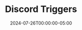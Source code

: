 ---
layout: ext_single
title: Discord Triggers
slug: discord-triggers
desc: Receive Discord events in SAMMI, including voice states.
category: social
date: '2024-07-26T00:00:00-05:00'
permalink: extensions/social/:slug
download_url: https://christinak.itch.io/discord-triggers
developer_name: Christina K.
developer_url: https://christinak.itch.io
icon_local: discord_triggers.png
trailer: https://www.youtube.com/embed/XXX
screenshots_local: discord_triggers_ss.png
version: 1.0
sammi_version: 2024.1.1
platform: Any
overview: |
    <div class="alert alert-info mt-3" role="alert">Soon available to my <a href="https://www.patreon.com/Christinna">Patrons</a> as an early access perk.</div>

    *Discord Triggers* is an extension that allows you to receive Discord events in SAMMI, such as new messages, reactions, new members, or when someone joins/leaves your voice channel.

    #### Features

    - Connect to your Discord server and **listen to all available events**.
    - (Pro) Connect to the specified voice channel and **listens to users joining, leaving, and their speaking status**.
    - **OBS Overlay (Pro):** Display the speaking status of users in your voice channel in an OBS overlay. Highly customizable, auto installs.
    - **Premade deck with example buttons:** Get started quickly with a premade deck that includes example triggers for the most common events.

    #### Available Events:
    - **Servers** - server updated, channel created, role deleted, etc.
    - **Moderation** - member banned, member unbanned, etc.
    - **Voice State** - user joined/left voice channel, muted, unmuted, started streaming, etc.
    - **Messages** - channel and direct message created/modified/deleted, reaction added/removed, etc.
    - **Events** - event created/updated/deleted, user joined event, etc.
    - **Polls** - poll created/updated/deleted, user voted, etc.
    - **Voice Channel (Pro)** - user joined/left voice channel, user started/stopped speaking.

    For all available events, refer to the [Discord Documentation](https://discord.com/developers/docs/topics/gateway-events#receive-events).

    #### Important Note
    The basic version of this extension offers all the features of the Pro version, except for the Voice Channel Events and OBS Overlay features. 
setup: |
    1. Ensure you're on the latest version of SAMMI.
    2. Install the extension.
    3. Open the Settings button and follow the instructions below.   
  
    <!-- Separate Lists -->

    #### Table of Contents
    1. [Settings](#settings)
    2. [How to Listen to Events](#how-to-listen-to-events)
    3. [Open/Close Connection](#openclose-connection-buttons)
    4. [Pro Version: Install OBS Overlay](#pro-version-install-obs-overlay)
    5. [Pro Version: Join/Leave Voice Channel](#pro-version-joinleave-voice-channel-buttons)
    6. [Example Premade Triggers](#example-premade-triggers)

    <a name="settings"></a>
    #### Settings
    Please fill out the settings commands listed below.
    <div class="alert alert-warning mt-2" role="alert">Please set up the Settings button before opening a connection. Save this button and completely reload Bridge if you change any values here.</div>

    ![image](discord_triggers/settings.png)

    ##### Discord Triggers Settings
    - **Discord Bot Token**: Your Discord bot token. Must be in the server.
    - **Server ID**: Server ID you invited your bot to.
    - **User ID**: Your own Discord user ID.

    **How to Create a Discord App and Retrieve Bot Token**
    1. Create a new application at [Discord Developer Portal](https://discord.com/developers/applications).
    2. Go to your new application, select Bot -> Reset token -> Copy and paste it into the 'Discord Bot Token' box.
    3. Go to OAuth2 -> URL Generator -> Select Bot -> Check all permissions you want to listen to events for -> Use the link to invite it to your server.
        - The permissions must match the intents you selected in the Settings button.
    4. Ensure your bot can actually see the channels you want to listen for events for (e.g., manually add it to any private channels if needed).

    **How to Retrieve Discord Server ID**
    1. Enable developer mode in Discord:
        - Open Discord User Settings -> Advanced -> Enable Developer Mode.
    2. Right-click on the sidebar icon of your server -> Copy ID.

    **How to Retrieve Discord User ID**
    1. Enable developer mode in Discord.
        - Open Discord User Settings -> Advanced -> Enable Developer Mode.
    2. Left-click on your profile in Discord.
    3. Click on Copy User ID.

    ##### Discord Triggers Intents Settings 
    - Check all the intents (events) you wish to listen to.

    **Default Enabled Intents**
    - **Guilds**: Create/Update/Delete server, channel, thread, pings, etc.
    - **Members**: Add/Update/Remove server user.
    - **Moderation**: Ban/Unban server user, Create audit entry.
    - **Voice States**: Member joins voice channel, mutes, unmutes, etc. (Required to join voice channels).
    - **Messages**: Create/Update/Delete message.
    - **Message Reactions**: Add/Remove message reaction.
    - **Direct Messages**: Create/Update/Delete DM.
    - **Direct Message Reactions**: Add/Remove DM reaction.
    - **Message Content**: Allows seeing message content.
    - **Scheduled Events**: Create/Update/Delete/Add/Remove User from a scheduled event.

    **How to Enable/Disable Intents**  
    - If you wish to modify the intents you're listening to, check/uncheck the boxes inside the Discord Intents Settings commands.
    - Your Discord bot token must be invited with the same permissions as you have intents.  
    - To re-invite your Discord bot with different permissions:
        1. Navigate to [Discord Developer Portal](https://discord.com/developers/applications).
        2. Select your App, select OAuth2 in the left menu.
        3. Check all permissions you need, copy the generated URL, and re-invite the bot.

    <a name="how-to-listen-to-events"></a>
    #### How to Listen to Events
    There are dozens of different events you can listen to. This premade deck has several different examples to get you started. Simply navigate to the buttons and try them out.

    ![image](discord_triggers/premadetriggers.png)

    Find all events by using the [Intent Calculator](https://discord-intents-calculator.vercel.app/).

    Your bot must have the correct permissions, you must be listening to the correct intent, and you must be connected at all times.

    1. Select the Intent type in the left menu of the calculator. Ensure your bot has the permissions (explained in the previous steps).
    2. See all available events in the right menu.
    3. Click on the event that interests you to navigate to the Discord documentation.
    4. Check out what data the event returns.
    5. Build your button accordingly:
        - The extension trigger you need to attach to the button will be `Discord Triggers EVENTNAME`.
        - The trigger pull data will be the payload from Discord documentation for that event.
            - For example, to listen to all new messages:
                1. Use the Intents Calculator, select GUILD_MESSAGES -> Click on MESSAGE_CREATE to open the [documentation](https://discord.com/developers/docs/topics/gateway-events#message-create).
                2. The extension trigger will be: `Discord Triggers Message Create`.
                3. The Pull Data will be the inner payload, which is a [message object](https://discord.com/developers/docs/resources/channel#message-object).
                4. The message object contains a 'content' key, which you can use as a pull value to grab the message contents.

    <a name="openclose-connection-buttons"></a>
    #### Open/Close Connection Buttons
    Use **Open Connection** button to open a new connection to listen to Discord events.  
    Bridge must be connected at all times, and the connection opened to receive events.

    ![image](discord_triggers/openconnection.png)

    **Settings:**
    - **Action**: Select Open Connection to start listening to events.
    - **Voice Channel ID**: Leave empty. Applies only when Action is 'Join Voice Channel'.

    Use **Close Connection** button to close the connection to Discord, which means your bot will go offline. If your bot is currently connected to a voice chat (Pro version), it will also leave it.

    <a name="pro-version-joinleave-voice-channel-buttons"></a>
    #### (Pro Version) Join/Leave Voice Channel Buttons

    <div class="alert alert-warning mt-2" role="alert">The bot CANNOT listen to your conversations, as that requires completely different connection. The bot can only tell who's joined the channel and is speaking.</div>    

    If you want your bot to monitor and react to certain events in a Discord voice channel, such as when a user connects or disconnects, or when a user starts or stops speaking, the bot must first join the voice channel where these events are taking place.

    ![image](discord_triggers/joinvoicechannel.png)

    Use the **Join Voice Channel** button to join or change the current voice channel: 
    - Follow Me: Whether the bot should follow you when you change channels. 
    - Voice Channel ID: Voice Channel ID to join initially.  

    Once the bot has joined the voice channel, it can start listening for the specified triggers.  

    **How to Retrieve Discord Channel ID**
    1. Enable developer mode in Discord:
    Open your Discord User Settings -> Advanced -> Enable Developer Mode.
    2. Right-click on the channel name in your sidebar Discord -> Copy ID.

    **Leave Voice Channel** button will make the bot leave the current voice channel. The bot will otherwise remain active, still listening to all non-voice channel events.

    <a name="pro-version-install-obs-overlay"></a>
    #### (Pro Version) Install OBS Overlay
    Install the OBS overlay by (optionally) editing the Install OBS Overlay button and running it.

    ![image](discord_triggers/obsoverlay.png)

    The overlay will display the speaking status of users in your voice channel when you're conected to the voice channel.  

    **Settings:**
    - **OBSWS Port**: Your main OBSWS port, default is 4455.
    - **OBSWS Password**: Your main OBSWS password, leave empty if there is no password.
    - **Show Names**: Choose whether to display names or only icons.
    - **Show Speaking Only**: Choose whether to display only actively speaking users.
    - **User ID**: Enter your Discord user ID to prioritize it at the top of the list.
    - **Text Color**: Specify the color for the names.
    - **Text Font**: Select the font for the names.
    - **Text Size**: Set the font size in EM units.
    - **BG Color**: Choose the background color.
    - **Opacity**: Set the opacity for the background color.
privacy_collect: false
---